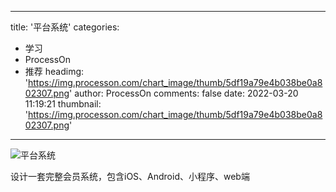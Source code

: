 
---
title: '平台系统'
categories: 
 - 学习
 - ProcessOn
 - 推荐
headimg: 'https://img.processon.com/chart_image/thumb/5df19a79e4b038be0a802307.png'
author: ProcessOn
comments: false
date: 2022-03-20 11:19:21
thumbnail: 'https://img.processon.com/chart_image/thumb/5df19a79e4b038be0a802307.png'
---

<div>   
<img class="thumb" alt="平台系统" src="https://img.processon.com/chart_image/thumb/5df19a79e4b038be0a802307.png" referrerpolicy="no-referrer">
<p>设计一套完整会员系统，包含iOS、Android、小程序、web端</p>  
</div>
            